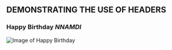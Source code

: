 ## DEMONSTRATING THE USE OF HEADERS
### Happy Birthday **_NNAMDI_**
![Image of Happy Birthday](https://thumbs.dreamstime.com/b/happy-birthday-cupcake-celebration-message-160558421.jpg)

